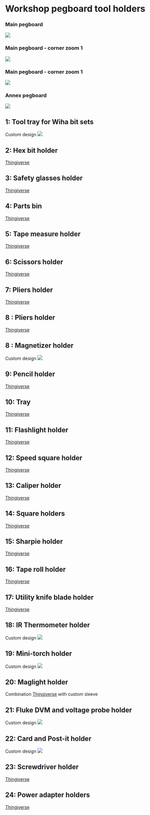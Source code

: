 # Workshop pegboard tool holders

### Main pegboard
![](https://github.com/woodwerk/pegboard/blob/master/img/main.jpeg)
### Main pegboard - corner zoom 1
![](https://github.com/woodwerk/pegboard/blob/master/img/main_zoom_1.jpeg)
### Main pegboard - corner zoom 1
![](https://github.com/woodwerk/pegboard/blob/master/img/main_zoom_2.jpeg)
### Annex pegboard
![](https://github.com/woodwerk/pegboard/blob/master/img/annex.jpeg)

## 1: Tool tray for Wiha bit sets 
Custom design
![](https://github.com/woodwerk/pegboard/blob/master/img/tool_tray.png)
## 2: Hex bit holder
[Thingiverse](https://www.thingiverse.com/thing:1290012)
## 3: Safety glasses holder
[Thingiverse](https://www.thingiverse.com/thing:1741176)
## 4: Parts bin
[Thingiverse](https://www.thingiverse.com/thing:2870643)
## 5: Tape measure holder
[Thingiverse](https://www.thingiverse.com/thing:3105796)
## 6: Scissors holder
[Thingiverse](https://www.thingiverse.com/thing:2751305)
## 7: Pliers holder
[Thingiverse](https://www.thingiverse.com/thing:2847849)
## 8 : Pliers holder
[Thingiverse](https://www.thingiverse.com/thing:2847849)
## 8 : Magnetizer holder
Custom design
![](https://github.com/woodwerk/pegboard/blob/master/img/magnetizer_holder.png)
## 9: Pencil holder
[Thingiverse](https://www.thingiverse.com/thing:4087406)
## 10: Tray
[Thingiverse](https://www.thingiverse.com/thing:2795050)
## 11: Flashlight holder
[Thingiverse](https://www.thingiverse.com/thing:537516)
## 12: Speed square holder
[Thingiverse](http://www.thingiverse.com/thing:1242413)
## 13: Caliper holder
[Thingiverse](http://www.thingiverse.com/thing:2447511)
## 14: Square holders
[Thingiverse](https://www.thingiverse.com/thing:4396912)
## 15: Sharpie holder
[Thingiverse](https://www.thingiverse.com/thing:3019444)
## 16: Tape roll holder
[Thingiverse](https://www.thingiverse.com)
## 17: Utility knife blade holder
[Thingiverse](https://www.thingiverse.com/thing:839173 )
## 18: IR Thermometer holder
Custom design
![](https://github.com/woodwerk/pegboard/blob/master/img/ir_thermometer.png)
## 19: Mini-torch holder 
Custom design
![](https://github.com/woodwerk/pegboard/blob/master/img/torch_holder.png)
## 20: Maglight holder
Combination [Thingiverse](https://www.thingiverse.com/thing:) with custom sleeve
## 21: Fluke DVM and voltage probe holder  
Custom design
![](https://github.com/woodwerk/pegboard/blob/master/img/torch_holder.png)
## 22: Card and Post-it holder
Custom design
![](https://github.com/woodwerk/pegboard/blob/master/img/card_holder.png)
## 23: Screwdriver holder
[Thingiverse](https://www.thingiverse.com/thing:3230616)
## 24: Power adapter holders
[Thingiverse](https://www.thingiverse.com/thing:4396912)

